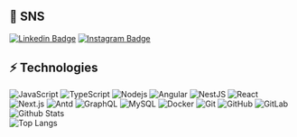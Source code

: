 ## 👋 SNS 

[![Linkedin Badge](https://img.shields.io/badge/-machiren-blue?style=flat-square&logo=Linkedin&logoColor=white&link=https://www.linkedin.com/in/連-町田-05a75518b/)](https://www.linkedin.com/in/連-町田-05a75518b/)
[![Instagram Badge](https://img.shields.io/badge/-machiren-purple?style=flat-square&logo=instagram&logoColor=white&link=https://instagram.com/ren_machida/)](https://instagram.com/kanna6501)

## ⚡ Technologies

![JavaScript](https://img.shields.io/badge/-JavaScript-black?style=flat-square&logo=javascript)
![TypeScript](https://img.shields.io/badge/-TypeScript-007ACC?style=flat-square&logo=typescript)
![Nodejs](https://img.shields.io/badge/-Nodejs-black?style=flat-square&logo=Node.js)
![Angular](https://img.shields.io/badge/-Angular-AA0715?style=flat-square&logo=angular)
![NestJS](https://img.shields.io/badge/-NestJS-BC1410?style=flat-square&logo=nestjs)
![React](https://img.shields.io/badge/-React-black?style=flat-square&logo=react)
![Next.js](https://img.shields.io/badge/-Next.js-black?style=flat-square&logo=next.js)
![Antd](https://img.shields.io/badge/-AntDesign-red?style=flat-square&logo=ant-design)
![GraphQL](https://img.shields.io/badge/-GraphQL-E10098?style=flat-square&logo=graphql)
![MySQL](https://img.shields.io/badge/-MySQL-black?style=flat-square&logo=mysql)
![Docker](https://img.shields.io/badge/-Docker-black?style=flat-square&logo=docker)
![Git](https://img.shields.io/badge/-Git-black?style=flat-square&logo=git)
![GitHub](https://img.shields.io/badge/-GitHub-181717?style=flat-square&logo=github)
![GitLab](https://img.shields.io/badge/-GitLab-FCA121?style=flat-square&logo=gitlab)  
![Github Stats](https://github-readme-stats.vercel.app/api?username=machiren&count_private=true&show_icons=true&include_all_commits=true)  
![Top Langs](https://github-readme-stats.vercel.app/api/top-langs/?username=machiren&hide=TeX&layout=compact)
